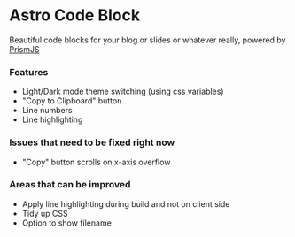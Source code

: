 # Astro Code Block

Beautiful code blocks for your blog or slides or whatever really, powered by [PrismJS](https://prismjs.com/)

### Features

- Light/Dark mode theme switching (using css variables)
- "Copy to Clipboard" button
- Line numbers
- Line highlighting

### Issues that need to be fixed right now

- "Copy" button scrolls on x-axis overflow

### Areas that can be improved

- Apply line highlighting during build and not on client side
- Tidy up CSS
- Option to show filename
